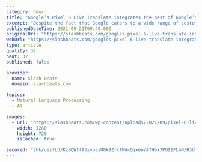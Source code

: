 ```yaml
---
category: news
title: "Google’s Pixel 6 Live Translate integrates the best of Google’s translation services."
excerpt: "Despite the fact that Google caters to a wide range of customers across multiple platforms, Pixel phone owners often receive"
publishedDateTime: 2021-09-21T09:40:00Z
originalUrl: "https://slashbeats.com/googles-pixel-6-live-translate-integrates-the-best-of-googles-translation-services/"
webUrl: "https://slashbeats.com/googles-pixel-6-live-translate-integrates-the-best-of-googles-translation-services/"
type: article
quality: 32
heat: 32
published: false

provider:
  name: Slash Beats
  domain: slashbeats.com

topics:
  - Natural Language Processing
  - AI

images:
  - url: "https://slashbeats.com/wp-content/uploads/2021/09/pixel-6-live-slashbeats.jpg"
    width: 1280
    height: 720
    isCached: true

secured: "shk/uszlLd/KzBQWtlA5iypaiU8k9ZrxtWdcQjxen/4THex7PQI1FL4N/H3Ul2LYJ8PTgfYzC704+DIhWYw9c4cFR5NHX9AsfEO92EI9jE1wxdDjA7TLqA/Cy5OXoKEI9oOSWhQKLmLKeXgtka/fdtfIOl/u7RRNHpWoOMWUz+usSXwwC7Sow5w1T65rQ6J7OVEAZC5REtDAiUll9zDWjvOUDn+4kc8kH92m2aoIsr3Wr0kgC6OEti8WAnVueMYK72Gv1jGHk5s2t7L+w0kUozr4qKBsWelfxQap1YiJg2nTPeaoxsTo3yVWFfcZ9bMTIBae9iNnHupMA6GcrxII50FZccHLzDLE6ehmZx/HrkE=;mC92Z8usFElfa+A9Lvusrg=="
---
```


